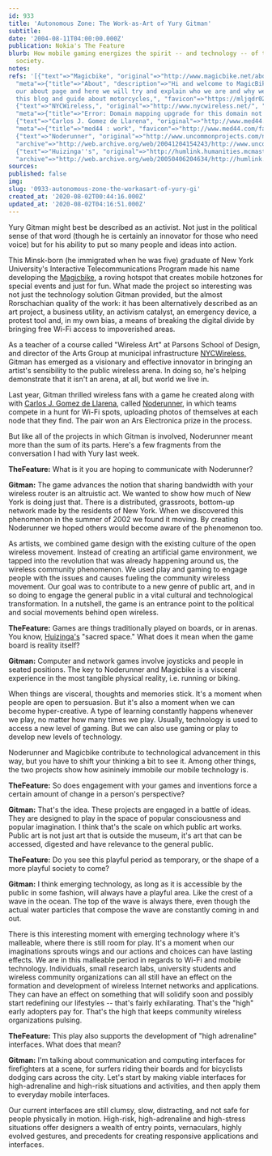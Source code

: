 ```yaml
---
id: 933
title: 'Autonomous Zone: The Work-as-Art of Yury Gitman'
subtitle: 
date: '2004-08-11T04:00:00.000Z'
publication: Nokia's The Feature
blurb: How mobile gaming energizes the spirit -- and technology -- of the networked
  society.
notes: 
refs: '[{"text"=>"Magicbike", "original"=>"http://www.magicbike.net/about.html", "archive"=>"http://web.archive.org/web/20200117045335/http://www.magicbike.net:80/about.html",
  "meta"=>{"title"=>"About", "description"=>"Hi and welcome to MagicBike! This is
  our about page and here we will try and explain who we are and why we are running
  this blog and guide about motorcycles,", "favicon"=>"https://mljqdr025xym.i.optimole.com/8zjfiuY-QQjEV42_/w:192/h:192/q:90/https://www.magicbike.net/wp-content/uploads/2020/05/cropped-magicbike-logo-non-transparent.png"}},
  {"text"=>"NYCWireless,", "original"=>"http://www.nycwireless.net/", "archive"=>"http://web.archive.org/web/20180926214246/https://nycwireless.net/",
  "meta"=>{"title"=>"Error: Domain mapping upgrade for this domain not found", "favicon"=>"http://www.nycwireless.net/favicon.ico"}},
  {"text"=>"Carlos J. Gomez de Llarena", "original"=>"http://www.med44.com/resume.html",
  "meta"=>{"title"=>"med44 : work", "favicon"=>"http://www.med44.com/favicon.ico"}},
  {"text"=>"Noderunner", "original"=>"http://www.uncommonprojects.com/noderunner/",
  "archive"=>"http://web.archive.org/web/20041204154243/http://www.uncommonprojects.com:80/noderunner/"},
  {"text"=>"Huizinga''s", "original"=>"http://humlink.humanities.mcmaster.ca/%7Edidemusm/play/essay.html",
  "archive"=>"http://web.archive.org/web/20050406204634/http://humlink.humanities.mcmaster.ca:80/~didemusm/play/essay.html"}]'
sources: 
published: false
img: 
slug: '0933-autonomous-zone-the-workasart-of-yury-gi'
created_at: '2020-08-02T00:44:16.000Z'
updated_at: '2020-08-02T04:16:51.000Z'
---
```

Yury Gitman might best be described as an activist. Not just in the political sense of that word (though he is certainly an innovator for those who need voice) but for his ability to put so many people and ideas into action.

This Minsk-born (he immigrated when he was five) graduate of New York University's Interactive Telecommunications Program made his name developing the [Magicbike](http://www.magicbike.net/about.html), a roving hotspot that creates mobile hotzones for special events and just for fun. What made the project so interesting was not just the technology solution Gitman provided, but the almost Rorschachian quality of the work: it has been alternatively described as an art project, a business utility, an activism catalyst, an emergency device, a protest tool and, in my own bias, a means of breaking the digital divide by bringing free Wi-Fi access to impoverished areas.

As a teacher of a course called "Wireless Art" at Parsons School of Design, and director of the Arts Group at municipal infrastructure [NYCWireless,](http://www.nycwireless.net/) Gitman has emerged as a visionary and effective innovator in bringing an artist's sensibility to the public wireless arena. In doing so, he's helping demonstrate that it isn't an arena, at all, but world we live in.

Last year, Gitman thrilled wireless fans with a game he created along with with [Carlos J. Gomez de Llarena](http://www.med44.com/resume.html), called [Noderunner](http://www.uncommonprojects.com/noderunner/), in which teams compete in a hunt for Wi-Fi spots, uploading photos of themselves at each node that they find. The pair won an Ars Electronica prize in the process.

But like all of the projects in which Gitman is involved, Noderunner meant more than the sum of its parts. Here's a few fragments from the conversation I had with Yury last week.

**TheFeature:** What is it you are hoping to communicate with Noderunner?

**Gitman:** The game advances the notion that sharing bandwidth with your wireless router is an altruistic act. We wanted to show how much of New York is doing just that. There is a distributed, grassroots, bottom-up network made by the residents of New York. When we discovered this phenomenon in the summer of 2002 we found it moving. By creating Noderunner we hoped others would become aware of the phenomenon too.

As artists, we combined game design with the existing culture of the open wireless movement. Instead of creating an artificial game environment, we tapped into the revolution that was already happening around us, the wireless community phenomenon. We used play and gaming to engage people with the issues and causes fueling the community wireless movement. Our goal was to contribute to a new genre of public art, and in so doing to engage the general public in a vital cultural and technological transformation. In a nutshell, the game is an entrance point to the political and social movements behind open wireless.

**TheFeature:** Games are things traditionally played on boards, or in arenas. You know, [Huizinga's](http://humlink.humanities.mcmaster.ca/%7Edidemusm/play/essay.html) "sacred space." What does it mean when the game board is reality itself?

**Gitman:** Computer and network games involve joysticks and people in seated positions. The key to Noderunner and Magicbike is a visceral experience in the most tangible physical reality, i.e. running or biking.

When things are visceral, thoughts and memories stick. It's a moment when people are open to persuasion. But it's also a moment when we can become hyper-creative. A type of learning constantly happens whenever we play, no matter how many times we play. Usually, technology is used to access a new level of gaming. But we can also use gaming or play to develop new levels of technology.

Noderunner and Magicbike contribute to technological advancement in this way, but you have to shift your thinking a bit to see it. Among other things, the two projects show how asininely immobile our mobile technology is.

**TheFeature:** So does engagement with your games and inventions force a certain amount of change in a person's perspective?

**Gitman:** That's the idea. These projects are engaged in a battle of ideas. They are designed to play in the space of popular consciousness and popular imagination. I think that's the scale on which public art works. Public art is not just art that is outside the museum, it's art that can be accessed, digested and have relevance to the general public.

**TheFeature:** Do you see this playful period as temporary, or the shape of a more playful society to come?

**Gitman:** I think emerging technology, as long as it is accessible by the public in some fashion, will always have a playful area. Like the crest of a wave in the ocean. The top of the wave is always there, even though the actual water particles that compose the wave are constantly coming in and out.

There is this interesting moment with emerging technology where it's malleable, where there is still room for play. It's a moment when our imaginations sprouts wings and our actions and choices can have lasting effects. We are in this malleable period in regards to Wi-Fi and mobile technology. Individuals, small research labs, university students and wireless community organizations can all still have an effect on the formation and development of wireless Internet networks and applications. They can have an effect on something that will solidify soon and possibly start redefining our lifestyles -- that's fairly exhilarating. That's the "high" early adopters pay for. That's the high that keeps community wireless organizations pulsing.

**TheFeature:** This play also supports the development of "high adrenaline" interfaces. What does that mean?

**Gitman:** I'm talking about communication and computing interfaces for firefighters at a scene, for surfers riding their boards and for bicyclists dodging cars across the city. Let's start by making viable interfaces for high-adrenaline and high-risk situations and activities, and then apply them to everyday mobile interfaces.

Our current interfaces are still clumsy, slow, distracting, and not safe for people physically in motion. High-risk, high-adrenaline and high-stress situations offer designers a wealth of entry points, vernaculars, highly evolved gestures, and precedents for creating responsive applications and interfaces.
